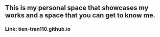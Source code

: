 ## This is my personal space that showcases my works and a space that you can get to know me. 
### Link: tien-tran110.github.io
